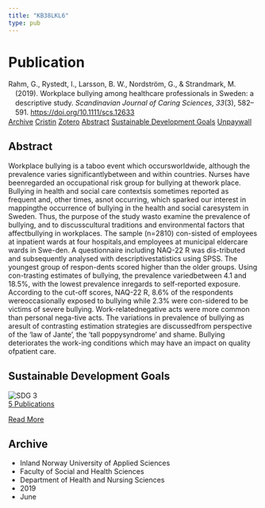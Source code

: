 ```yaml
---
title: "KB38LKL6"
type: pub
---
```

<h1>Publication</h1>
<article id="csl-bib-container-KB38LKL6" class="csl-bib-container">
  <div class="csl-bib-body" style="line-height: 1.35; padding-left: 1em; text-indent:-1em;">
  <div class="csl-entry">Rahm, G., Rystedt, I., Larsson, B. W., Nordstr&#xF6;m, G., &amp; Strandmark, M. (2019). Workplace bullying among healthcare professionals in Sweden: a descriptive study. <i>Scandinavian Journal of Caring Sciences</i>, <i>33</i>(3), 582&#x2013;591. <a href="https://doi.org/10.1111/scs.12633">https://doi.org/10.1111/scs.12633</a></div>
</div>
  <div class="csl-bib-buttons">
    <a href="#taxonomy-article-KB38LKL6" class="csl-bib-button">Archive</a>
    <a href="https://app.cristin.no/results/show.jsf?id=1703848" alt="Cristin URL" class="csl-bib-button">Cristin</a>
    <a href="http://zotero.org/groups/5402882/items/KB38LKL6" alt="Zotero URL" class="csl-bib-button">Zotero</a>
    <a href="#abstract-article-KB38LKL6" class="csl-bib-button">Abstract</a>
    <a href="#sdg-article-KB38LKL6" class="csl-bib-button">Sustainable Development Goals</a>
    <a href="https://onlinelibrary.wiley.com/doi/pdfdirect/10.1111/scs.12633" class="csl-bib-button">Unpaywall</a>
  </div>
  <div id="csl-bib-meta-container-KB38LKL6"></div>
</article>
<div id="csl-bib-meta-KB38LKL6" class="csl-bib-meta">
  <article id="abstract-article-KB38LKL6" class="abstract-article">
    <h1>Abstract</h1>
    Workplace bullying is a taboo event which occursworldwide, although the prevalence varies significantlybetween and within countries. Nurses have beenregarded an occupational risk group for bullying at thework place. Bullying in health and social care contextsis sometimes reported as frequent and, other times, asnot occurring, which sparked our interest in mappingthe occurrence of bullying in the health and social caresystem in Sweden. Thus, the purpose of the study wasto examine the prevalence of bullying, and to discusscultural traditions and environmental factors that affectbullying in workplaces. The sample (n=2810) con-sisted of employees at inpatient wards at four hospitals,and employees at municipal eldercare wards in Swe-den. A questionnaire including NAQ-22 R was dis-tributed and subsequently analysed with descriptivestatistics using SPSS. The youngest group of respon-dents scored higher than the older groups. Using con-trasting estimates of bullying, the prevalence variedbetween 4.1 and 18.5%, with the lowest prevalence inregards to self-reported exposure. According to the cut-off scores, NAQ-22 R, 8.6% of the respondents wereoccasionally exposed to bullying while 2.3% were con-sidered to be victims of severe bullying. Work-relatednegative acts were more common than personal nega-tive acts. The variations in prevalence of bullying as aresult of contrasting estimation strategies are discussedfrom perspective of the ‘law of Jante’, the ‘tall poppysyndrome’ and shame. Bullying deteriorates the work-ing conditions which may have an impact on quality ofpatient care.
  </article>
  <article id="sdg-article-KB38LKL6" class="sdg-article">
    <h1>Sustainable Development Goals</h1>
    <div class="sdg-container"><div id="sdg3" class="sdg"> <img src="{{< params subfolder >}}images/sdg/sdg03_en.png" class="image" alt="SDG 3"> <div class="sdg-overlay"> <a href="{{< params subfolder >}}en/archive/?sdg=3#archive" class="sdg-publication-count"><span>5</span> Publications</a> <p><a href="https://sdgs.un.org/goals/goal3" class="sdg-read-more">Read More</a></p> </div> </div></div>
  </article>
  <article id="taxonomy-article-KB38LKL6" class="taxonomy-article">
    <h1>Archive</h1>
    <ul>
      <li>Inland Norway University of Applied Sciences</li>
      <li>Faculty of Social and Health Sciences</li>
      <li>Department of Health and Nursing Sciences</li>
      <li>2019</li>
      <li>June</li>
    </ul>
  </article>
</div>
